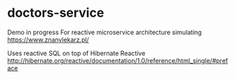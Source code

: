 # doctors-service
Demo in progress
For reactive microservice architecture simulating https://www.znanylekarz.pl/

Uses reactive SQL on top of Hibernate Reactive http://hibernate.org/reactive/documentation/1.0/reference/html_single/#preface
